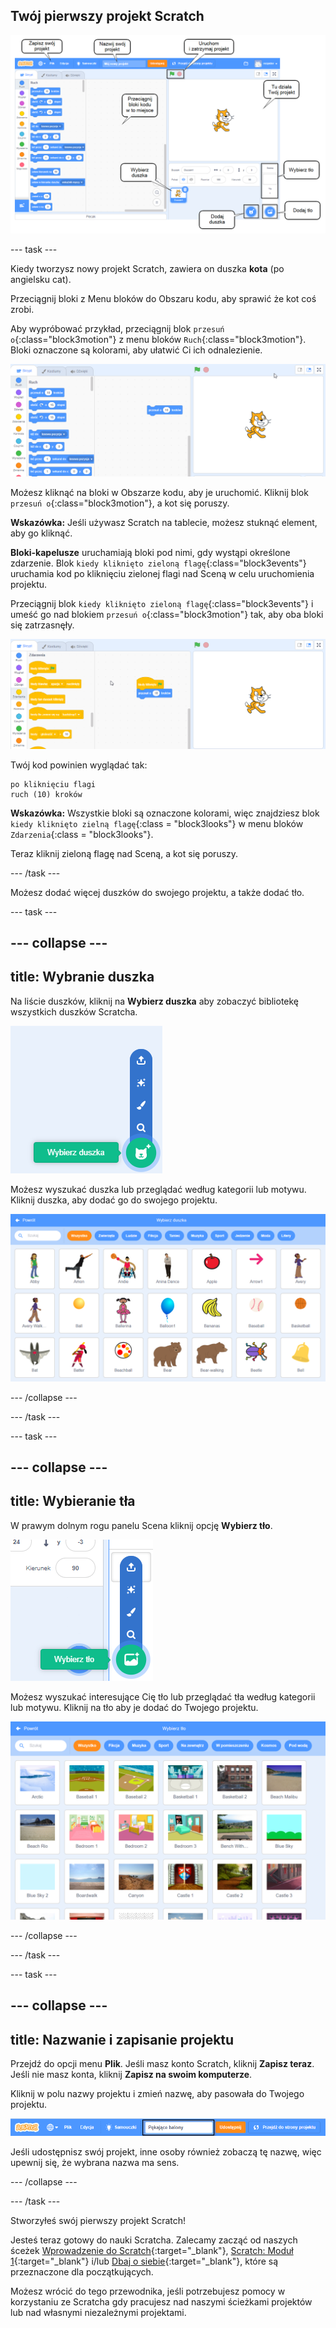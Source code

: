 ## Twój pierwszy projekt Scratch

![Zrzut ekranu z adnotacjami edytora Scratch z oznaczonymi kluczowymi funkcjami.](images/scratch-features.png)

--- task ---

Kiedy tworzysz nowy projekt Scratch, zawiera on duszka **kota** (po angielsku cat).

Przeciągnij bloki z Menu bloków do Obszaru kodu, aby sprawić że kot coś zrobi.

Aby wypróbować przykład, przeciągnij blok `przesuń o`{:class="block3motion"} z menu bloków `Ruch`{:class="block3motion"}. Bloki oznaczone są kolorami, aby ułatwić Ci ich odnalezienie.

![Blok „przesuń o” w Obszarze kodu.](images/move-block.png)

Możesz kliknąć na bloki w Obszarze kodu, aby je uruchomić. Kliknij blok `przesuń o`{:class="block3motion"}, a kot się poruszy.

**Wskazówka:** Jeśli używasz Scratch na tablecie, możesz stuknąć element, aby go kliknąć.

**Bloki-kapelusze** uruchamiają bloki pod nimi, gdy wystąpi określone zdarzenie. Blok `kiedy kliknięto zieloną flagę`{:class="block3events"} uruchamia kod po kliknięciu zielonej flagi nad Sceną w celu uruchomienia projektu.

Przeciągnij blok `kiedy kliknięto zieloną flagę`{:class="block3events"} i umeść go nad blokiem `przesuń o`{:class="block3motion"} tak, aby oba bloki się zatrzasnęły.

![Blok „przesuń o” w Obszarze kodu.](images/green-flag-script.png)

Twój kod powinien wyglądać tak:

```blocks3
po kliknięciu flagi
ruch (10) kroków
```

**Wskazówka:** Wszystkie bloki są oznaczone kolorami, więc znajdziesz blok `kiedy kliknięto zielną flagę`{:class = "block3looks"} w menu bloków `Zdarzenia`{:class = "block3looks"}.

Teraz kliknij zieloną flagę nad Sceną, a kot się poruszy.

--- /task ---

Możesz dodać więcej duszków do swojego projektu, a także dodać tło.

--- task ---

--- collapse ---
---
title: Wybranie duszka
---

Na liście duszków, kliknij na **Wybierz duszka** aby zobaczyć bibliotekę wszystkich duszków Scratcha.

![Ikona „Wybierz duszka”.](images/sprite-library.png)

Możesz wyszukać duszka lub przeglądać według kategorii lub motywu. Kliknij duszka, aby dodać go do swojego projektu.

![Biblioteka duszków.](images/sprite-choose.png)

--- /collapse ---

--- /task ---

--- task ---

--- collapse ---
---
title: Wybieranie tła
---

W prawym dolnym rogu panelu Scena kliknij opcję **Wybierz tło**.

![Ikona 'Wybierz tło'.](images/stage-choose.png)

Możesz wyszukać interesujące Cię tło lub przeglądać tła według kategorii lub motywu. Kliknij na tło aby je dodać do Twojego projektu.

![Biblioteka z tłami.](images/backdrop.png)

--- /collapse ---

--- /task ---

--- task ---

--- collapse ---
---
title: Nazwanie i zapisanie projektu
---

Przejdź do opcji menu **Plik**. Jeśli masz konto Scratch, kliknij **Zapisz teraz**. Jeśli nie masz konta, kliknij **Zapisz na swoim komputerze**.

Kliknij w polu nazwy projektu i zmień nazwę, aby pasowała do Twojego projektu.

![Podświetlone pole nazwy projektu.](images/change-project-name.png)

Jeśli udostępnisz swój projekt, inne osoby również zobaczą tę nazwę, więc upewnij się, że wybrana nazwa ma sens.

--- /collapse ---

--- /task ---

Stworzyłeś swój pierwszy projekt Scratch!

Jesteś teraz gotowy do nauki Scratcha. Zalecamy zacząć od naszych śceżek [Wprowadzenie do Scratch](https://projects.raspberrypi.org/en/raspberrypi/scratch-intro){:target="_blank"}, [Scratch: Moduł 1](https://projects.raspberrypi.org/en/raspberrypi/scratch-module-1){:target="_blank"} i/lub [Dbaj o siebie](https://projects.raspberrypi.org/en/raspberrypi/look-after-yourself){:target="_blank"}, które są przeznaczone dla początkujących.

 Możesz wrócić do tego przewodnika, jeśli potrzebujesz pomocy w korzystaniu ze Scratcha gdy pracujesz nad naszymi ścieżkami projektów lub nad własnymi niezależnymi projektami. 


